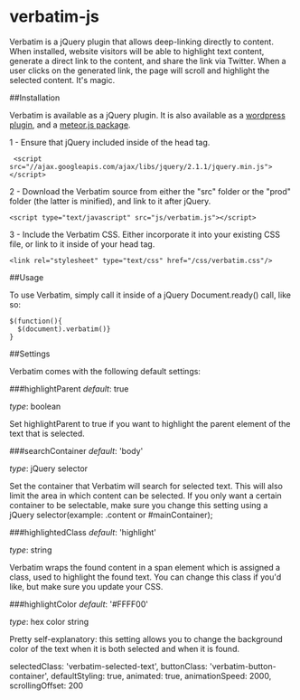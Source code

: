 verbatim-js
===========

Verbatim is a jQuery plugin that allows deep-linking directly to content. When installed, website visitors will be able to highlight text content, generate a direct link to the content, and share the link via Twitter. When a user clicks on the generated link, the page will scroll and highlight the selected content. It's magic.


##Installation

Verbatim is available as a jQuery plugin. It is also available as a [wordpress plugin](http://wordpress.org), and a [meteor.js package](http://atmosphere.js). 

1 - Ensure that jQuery included inside of the head tag.

```
 <script src="//ajax.googleapis.com/ajax/libs/jquery/2.1.1/jquery.min.js"></script>
```

2 - Download the Verbatim source from either the "src" folder or the "prod" folder (the latter is minified), and link to it after jQuery.

```
<script type="text/javascript" src="js/verbatim.js"></script>
```

3 - Include the Verbatim CSS. Either incorporate it into your existing CSS file, or link to it inside of your head tag.

```
<link rel="stylesheet" type="text/css" href="/css/verbatim.css"/>
```

##Usage

To use Verbatim, simply call it inside of a jQuery Document.ready() call, like so:

```
$(function(){
  $(document).verbatim()}
}
```

##Settings

Verbatim comes with the following default settings:

###highlightParent
*default*: true

*type*: boolean

Set highlightParent to true if you want to highlight the parent element of the text that is selected.

###searchContainer
*default*: 'body'

*type*: jQuery selector

Set the container that Verbatim will search for selected text. This will also limit the area in which content can be selected. If you only want a certain container to be selectable, make sure you change this setting using a jQuery selector(example: .content or #mainContainer);

###highlightedClass
*default*: 'highlight'

*type*: string

Verbatim wraps the found content in a span element which is assigned a class, used to highlight the found text. You can change this class if you'd like, but make sure you update your CSS. 


###highlightColor
*default*: '#FFFF00'

*type*: hex color string

Pretty self-explanatory: this setting allows you to change the background color of the text when it is both selected and when it is found.


selectedClass: 'verbatim-selected-text',
buttonClass: 'verbatim-button-container',
defaultStyling: true,
animated: true,
animationSpeed: 2000,
scrollingOffset: 200
